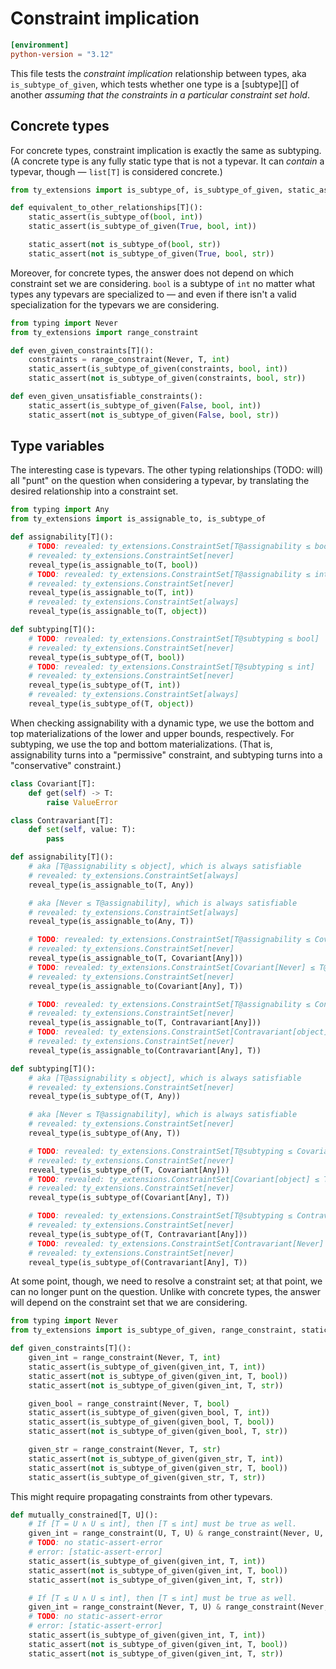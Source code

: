 # Constraint implication

```toml
[environment]
python-version = "3.12"
```

This file tests the _constraint implication_ relationship between types, aka `is_subtype_of_given`,
which tests whether one type is a [subtype][] of another _assuming that the constraints in a
particular constraint set hold_.

## Concrete types

For concrete types, constraint implication is exactly the same as subtyping. (A concrete type is any
fully static type that is not a typevar. It can _contain_ a typevar, though — `list[T]` is
considered concrete.)

```py
from ty_extensions import is_subtype_of, is_subtype_of_given, static_assert

def equivalent_to_other_relationships[T]():
    static_assert(is_subtype_of(bool, int))
    static_assert(is_subtype_of_given(True, bool, int))

    static_assert(not is_subtype_of(bool, str))
    static_assert(not is_subtype_of_given(True, bool, str))
```

Moreover, for concrete types, the answer does not depend on which constraint set we are considering.
`bool` is a subtype of `int` no matter what types any typevars are specialized to — and even if
there isn't a valid specialization for the typevars we are considering.

```py
from typing import Never
from ty_extensions import range_constraint

def even_given_constraints[T]():
    constraints = range_constraint(Never, T, int)
    static_assert(is_subtype_of_given(constraints, bool, int))
    static_assert(not is_subtype_of_given(constraints, bool, str))

def even_given_unsatisfiable_constraints():
    static_assert(is_subtype_of_given(False, bool, int))
    static_assert(not is_subtype_of_given(False, bool, str))
```

## Type variables

The interesting case is typevars. The other typing relationships (TODO: will) all "punt" on the
question when considering a typevar, by translating the desired relationship into a constraint set.

```py
from typing import Any
from ty_extensions import is_assignable_to, is_subtype_of

def assignability[T]():
    # TODO: revealed: ty_extensions.ConstraintSet[T@assignability ≤ bool]
    # revealed: ty_extensions.ConstraintSet[never]
    reveal_type(is_assignable_to(T, bool))
    # TODO: revealed: ty_extensions.ConstraintSet[T@assignability ≤ int]
    # revealed: ty_extensions.ConstraintSet[never]
    reveal_type(is_assignable_to(T, int))
    # revealed: ty_extensions.ConstraintSet[always]
    reveal_type(is_assignable_to(T, object))

def subtyping[T]():
    # TODO: revealed: ty_extensions.ConstraintSet[T@subtyping ≤ bool]
    # revealed: ty_extensions.ConstraintSet[never]
    reveal_type(is_subtype_of(T, bool))
    # TODO: revealed: ty_extensions.ConstraintSet[T@subtyping ≤ int]
    # revealed: ty_extensions.ConstraintSet[never]
    reveal_type(is_subtype_of(T, int))
    # revealed: ty_extensions.ConstraintSet[always]
    reveal_type(is_subtype_of(T, object))
```

When checking assignability with a dynamic type, we use the bottom and top materializations of the
lower and upper bounds, respectively. For subtyping, we use the top and bottom materializations.
(That is, assignability turns into a "permissive" constraint, and subtyping turns into a
"conservative" constraint.)

```py
class Covariant[T]:
    def get(self) -> T:
        raise ValueError

class Contravariant[T]:
    def set(self, value: T):
        pass

def assignability[T]():
    # aka [T@assignability ≤ object], which is always satisfiable
    # revealed: ty_extensions.ConstraintSet[always]
    reveal_type(is_assignable_to(T, Any))

    # aka [Never ≤ T@assignability], which is always satisfiable
    # revealed: ty_extensions.ConstraintSet[always]
    reveal_type(is_assignable_to(Any, T))

    # TODO: revealed: ty_extensions.ConstraintSet[T@assignability ≤ Covariant[object]]
    # revealed: ty_extensions.ConstraintSet[never]
    reveal_type(is_assignable_to(T, Covariant[Any]))
    # TODO: revealed: ty_extensions.ConstraintSet[Covariant[Never] ≤ T@assignability]
    # revealed: ty_extensions.ConstraintSet[never]
    reveal_type(is_assignable_to(Covariant[Any], T))

    # TODO: revealed: ty_extensions.ConstraintSet[T@assignability ≤ Contravariant[Never]]
    # revealed: ty_extensions.ConstraintSet[never]
    reveal_type(is_assignable_to(T, Contravariant[Any]))
    # TODO: revealed: ty_extensions.ConstraintSet[Contravariant[object] ≤ T@assignability]
    # revealed: ty_extensions.ConstraintSet[never]
    reveal_type(is_assignable_to(Contravariant[Any], T))

def subtyping[T]():
    # aka [T@assignability ≤ object], which is always satisfiable
    # revealed: ty_extensions.ConstraintSet[never]
    reveal_type(is_subtype_of(T, Any))

    # aka [Never ≤ T@assignability], which is always satisfiable
    # revealed: ty_extensions.ConstraintSet[never]
    reveal_type(is_subtype_of(Any, T))

    # TODO: revealed: ty_extensions.ConstraintSet[T@subtyping ≤ Covariant[Never]]
    # revealed: ty_extensions.ConstraintSet[never]
    reveal_type(is_subtype_of(T, Covariant[Any]))
    # TODO: revealed: ty_extensions.ConstraintSet[Covariant[object] ≤ T@subtyping]
    # revealed: ty_extensions.ConstraintSet[never]
    reveal_type(is_subtype_of(Covariant[Any], T))

    # TODO: revealed: ty_extensions.ConstraintSet[T@subtyping ≤ Contravariant[object]]
    # revealed: ty_extensions.ConstraintSet[never]
    reveal_type(is_subtype_of(T, Contravariant[Any]))
    # TODO: revealed: ty_extensions.ConstraintSet[Contravariant[Never] ≤ T@subtyping]
    # revealed: ty_extensions.ConstraintSet[never]
    reveal_type(is_subtype_of(Contravariant[Any], T))
```

At some point, though, we need to resolve a constraint set; at that point, we can no longer punt on
the question. Unlike with concrete types, the answer will depend on the constraint set that we are
considering.

```py
from typing import Never
from ty_extensions import is_subtype_of_given, range_constraint, static_assert

def given_constraints[T]():
    given_int = range_constraint(Never, T, int)
    static_assert(is_subtype_of_given(given_int, T, int))
    static_assert(not is_subtype_of_given(given_int, T, bool))
    static_assert(not is_subtype_of_given(given_int, T, str))

    given_bool = range_constraint(Never, T, bool)
    static_assert(is_subtype_of_given(given_bool, T, int))
    static_assert(is_subtype_of_given(given_bool, T, bool))
    static_assert(not is_subtype_of_given(given_bool, T, str))

    given_str = range_constraint(Never, T, str)
    static_assert(not is_subtype_of_given(given_str, T, int))
    static_assert(not is_subtype_of_given(given_str, T, bool))
    static_assert(is_subtype_of_given(given_str, T, str))
```

This might require propagating constraints from other typevars.

```py
def mutually_constrained[T, U]():
    # If [T = U ∧ U ≤ int], then [T ≤ int] must be true as well.
    given_int = range_constraint(U, T, U) & range_constraint(Never, U, int)
    # TODO: no static-assert-error
    # error: [static-assert-error]
    static_assert(is_subtype_of_given(given_int, T, int))
    static_assert(not is_subtype_of_given(given_int, T, bool))
    static_assert(not is_subtype_of_given(given_int, T, str))

    # If [T ≤ U ∧ U ≤ int], then [T ≤ int] must be true as well.
    given_int = range_constraint(Never, T, U) & range_constraint(Never, U, int)
    # TODO: no static-assert-error
    # error: [static-assert-error]
    static_assert(is_subtype_of_given(given_int, T, int))
    static_assert(not is_subtype_of_given(given_int, T, bool))
    static_assert(not is_subtype_of_given(given_int, T, str))
```

[subtyping]: https://typing.python.org/en/latest/spec/concepts.html#subtype-supertype-and-type-equivalence
